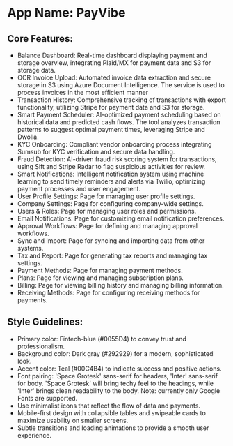 # **App Name**: PayVibe

## Core Features:

- Balance Dashboard: Real-time dashboard displaying payment and storage overview, integrating Plaid/MX for payment data and S3 for storage data.
- OCR Invoice Upload: Automated invoice data extraction and secure storage in S3 using Azure Document Intelligence. The service is used to process invoices in the most efficient manner
- Transaction History: Comprehensive tracking of transactions with export functionality, utilizing Stripe for payment data and S3 for storage.
- Smart Payment Scheduler: AI-optimized payment scheduling based on historical data and predicted cash flows. The tool analyzes transaction patterns to suggest optimal payment times, leveraging Stripe and Dwolla.
- KYC Onboarding: Compliant vendor onboarding process integrating Sumsub for KYC verification and secure data handling.
- Fraud Detection: AI-driven fraud risk scoring system for transactions, using Sift and Stripe Radar to flag suspicious activities for review.
- Smart Notifications: Intelligent notification system using machine learning to send timely reminders and alerts via Twilio, optimizing payment processes and user engagement.
- User Profile Settings: Page for managing user profile settings.
- Company Settings: Page for configuring company-wide settings.
- Users & Roles: Page for managing user roles and permissions.
- Email Notifications: Page for customizing email notification preferences.
- Approval Workflows: Page for defining and managing approval workflows.
- Sync and Import: Page for syncing and importing data from other systems.
- Tax and Report: Page for generating tax reports and managing tax settings.
- Payment Methods: Page for managing payment methods.
- Plans: Page for viewing and managing subscription plans.
- Billing: Page for viewing billing history and managing billing information.
- Receiving Methods: Page for configuring receiving methods for payments.

## Style Guidelines:

- Primary color: Fintech-blue (#0055D4) to convey trust and professionalism.
- Background color: Dark gray (#292929) for a modern, sophisticated look.
- Accent color: Teal (#00C4B4) to indicate success and positive actions.
- Font pairing: 'Space Grotesk' sans-serif for headers, 'Inter' sans-serif for body. 'Space Grotesk' will bring techy feel to the headings, while 'Inter' brings clean readability to the body. Note: currently only Google Fonts are supported.
- Use minimalist icons that reflect the flow of data and payments.
- Mobile-first design with collapsible tables and swipeable cards to maximize usability on smaller screens.
- Subtle transitions and loading animations to provide a smooth user experience.